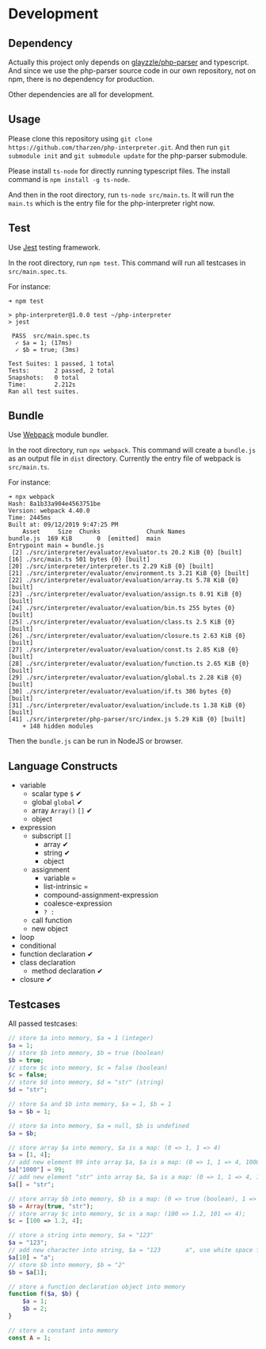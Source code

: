 # Development

## Dependency

Actually this project only depends on [glayzzle/php-parser](https://github.com/glayzzle/php-parser/) and typescript. And since we use the php-parser source code in our own repository, not on npm, there is no dependency for production.

Other dependencies are all for development.

## Usage

Please clone this repository using `git clone https://github.com/tharzen/php-interpreter.git`. And then run `git submodule init` and `git submodule update` for the php-parser submodule.

Please install `ts-node` for directly running typescript files. The install command is `npm install -g ts-node`.

And then in the root directory, run `ts-node src/main.ts`. It will run the `main.ts` which is the entry file for the php-interpreter right now.

## Test

Use [Jest](https://jestjs.io/en/) testing framework.

In the root directory, run `npm test`. This command will run all testcases in `src/main.spec.ts`.

For instance:
```
➜ npm test

> php-interpreter@1.0.0 test ~/php-interpreter
> jest

 PASS  src/main.spec.ts
  ✓ $a = 1; (17ms)
  ✓ $b = true; (3ms)

Test Suites: 1 passed, 1 total
Tests:       2 passed, 2 total
Snapshots:   0 total
Time:        2.212s
Ran all test suites.
```

## Bundle

Use [Webpack](https://webpack.js.org/) module bundler.

In the root directory, run `npx webpack`. This command will create a `bundle.js` as an output file in `dist` directory. Currently the entry file of webpack is `src/main.ts`.

For instance:
```
➜ npx webpack
Hash: 8a1b33a904e4563751be
Version: webpack 4.40.0
Time: 2445ms
Built at: 09/12/2019 9:47:25 PM
    Asset     Size  Chunks             Chunk Names
bundle.js  169 KiB       0  [emitted]  main
Entrypoint main = bundle.js
 [2] ./src/interpreter/evaluator/evaluator.ts 20.2 KiB {0} [built]
[16] ./src/main.ts 501 bytes {0} [built]
[20] ./src/interpreter/interpreter.ts 2.29 KiB {0} [built]
[21] ./src/interpreter/evaluator/environment.ts 3.21 KiB {0} [built]
[22] ./src/interpreter/evaluator/evaluation/array.ts 5.78 KiB {0} [built]
[23] ./src/interpreter/evaluator/evaluation/assign.ts 8.91 KiB {0} [built]
[24] ./src/interpreter/evaluator/evaluation/bin.ts 255 bytes {0} [built]
[25] ./src/interpreter/evaluator/evaluation/class.ts 2.5 KiB {0} [built]
[26] ./src/interpreter/evaluator/evaluation/closure.ts 2.63 KiB {0} [built]
[27] ./src/interpreter/evaluator/evaluation/const.ts 2.85 KiB {0} [built]
[28] ./src/interpreter/evaluator/evaluation/function.ts 2.65 KiB {0} [built]
[29] ./src/interpreter/evaluator/evaluation/global.ts 2.28 KiB {0} [built]
[30] ./src/interpreter/evaluator/evaluation/if.ts 386 bytes {0} [built]
[31] ./src/interpreter/evaluator/evaluation/include.ts 1.38 KiB {0} [built]
[41] ./src/interpreter/php-parser/src/index.js 5.29 KiB {0} [built]
    + 148 hidden modules
```

Then the `bundle.js` can be run in NodeJS or browser.

## Language Constructs

- variable
  - scalar type `$` ✔
  - global `global` ✔
  - array `Array()` `[]` ✔
  - object
- expression
  - subscript `[]`
    - array ✔
    - string ✔
    - object
  - assignment
    - variable =
    - list-intrinsic =
    - compound-assignment-expression
    - coalesce-expression
    - `? :`
  - call function
  - new object
- loop
- conditional
- function declaration ✔
- class declaration
  - method declaration ✔
- closure ✔

## Testcases

All passed testcases:
```php
// store $a into memory, $a = 1 (integer)
$a = 1;
// store $b into memory, $b = true (boolean)
$b = true;
// store $c into memory, $c = false (boolean)
$c = false;
// store $d into memory, $d = "str" (string)
$d = "str";
```
```php
// store $a and $b into memory, $a = 1, $b = 1
$a = $b = 1;
```
```php
// store $a into memory, $a = null, $b is undefined
$a = $b;
```
```php
// store array $a into memory, $a is a map: (0 => 1, 1 => 4)
$a = [1, 4];
// add new element 99 into array $a, $a is a map: (0 => 1, 1 => 4, 1000 => 99)
$a["1000"] = 99;
// add new element "str" into array $a, $a is a map: (0 => 1, 1 => 4, 1000 => 99, 1001 => "str")
$a[] = "str";

// store array $b into memory, $b is a map: (0 => true (boolean), 1 => "str" (string))
$b = Array(true, "str");
// store array $c into memory, $c is a map: (100 => 1.2, 101 => 4);
$c = [100 => 1.2, 4];
```
```php
// store a string into memory, $a = "123"
$a = "123";
// add new character into string, $a = "123       a", use white space filling the length
$a[10] = "a";
// store $b into memory, $b = "2"
$b = $a[1];
```
```php
// store a function declaration object into memory
function f($a, $b) {
    $a = 1;
    $b = 2;
}
```
```php
// store a constant into memory
const A = 1;
```